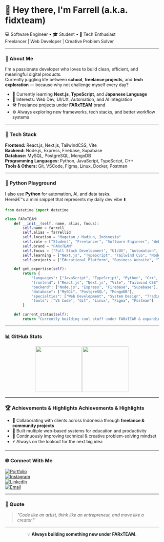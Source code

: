 # 👋 Hey there, I'm Farrell (a.k.a. fidxteam)

💻 Software Engineer • 🎓 Student • 🧠 Tech Enthusiast  
Freelancer | Web Developer | Creative Problem Solver 

---

### 🚀 About Me
I'm a passionate developer who loves to build clean, efficient, and meaningful digital products.  
Currently juggling life between **school**, **freelance projects**, and **tech exploration** — because why not challenge myself every day?


- 🌱 Currently learning **Next.js**, **TypeScript**, and **Japanese Language**
- 🧩 Interests: Web Dev, UI/UX, Automation, and AI Integration
- 🛠️ Freelance projects under **FARxTEAM** brand
- ⚙️ Always exploring new frameworks, tech stacks, and better workflow systems

---

### 🧰 Tech Stack
**Frontend:** React.js, Next.js, TailwindCSS, Vite  
**Backend:** Node.js, Express, Firebase, Supabase  
**Database:** MySQL, PostgreSQL, MongoDB  
**Programming Languages:** Python, JavaScript, TypeScript, C++  
**Tools & Others:** Git, VSCode, Figma, Linux, Docker, Postman  

---

### 🐍 Python Playground
I also use **Python** for automation, AI, and data tasks.  
Hereâ€™s a mini snippet that represents my daily dev vibe ⬇️

```python
from datetime import datetime

class FARxTEAM:
    def __init__(self, name, alias, focus):
        self.name = farrell
        self.alias = farrellid
        self.location = "Magetan / Madiun, Indonesia"
        self.role = ["Student", "Freelancer", "Software Engineer", "Web Developer"]
        self.brand = "FARxTEAM"
        self.focus = ["Full Stack Development", "UI/UX", "Automation", "Digital Product Design"]
        self.learning = ["Next.js", "TypeScript", "Tailwind CSS", "Node.js", "Trading Automation"]
        self.projects = ["Educational Platform", "Business Website", "Trading Bot", "Freelance Tools"]
    
    def get_expertise(self):
        return {
            "languages": ["JavaScript", "TypeScript", "Python", "C++", "PHP"],
            "frontend": ["React.js", "Next.js", "Vite", "Tailwind CSS"],
            "backend": ["Node.js", "Express", "Firebase", "Supabase"],
            "database": ["MySQL", "PostgreSQL", "MongoDB"],
            "specialties": ["Web Development", "System Design", "Trading Automation", "Freelance Workflow"],
            "tools": ["VS Code", "Git", "Linux", "Figma", "Postman"]
        }
    
    def current_status(self):
        return "Currently building cool stuff under FARxTEAM & expanding creative tech boundaries! ⚡"
```

---

### 📊 GitHub Stats
<p align="center">
  <img src="https://github-readme-stats.vercel.app/api?username=fidxteam&show_icons=true&theme=tokyonight" height="150"/>
  <img src="https://github-readme-stats.vercel.app/api/top-langs/?username=fidxteam&layout=compact&theme=tokyonight" height="150"/>
</p>

---

### 🏆 Achievements & Highlights Achievements & Highlights
- 💼 Collaborating with clients across Indonesia through **freelance & community projects**  
- 🎯 Built multiple web-based systems for education and productivity  
- 🧠 Continuously improving technical & creative problem-solving mindset  
- ⚡ Always on the lookout for the next big idea  

---

### 🌐 Connect With Me
[![Portfolio](https://img.shields.io/badge/Portfolio-000?style=for-the-badge&logo=vercel&logoColor=white)](https://farrellid-gacor.vercel.app)  
[![Instagram](https://img.shields.io/badge/@farrellatharr_-E4405F?style=for-the-badge&logo=instagram&logoColor=white)](https://instagram.com/farrellatharr_)  
[![LinkedIn](https://img.shields.io/badge/Farrell_Athar_R-blue?style=for-the-badge&logo=linkedin&logoColor=white)](#)  
[![Email](https://img.shields.io/badge/Email-Me-0078D4?style=for-the-badge&logo=gmail&logoColor=white)](mailto:dev.farrell@gmail.com)

---

### 💬 Quote
> *"Code like an artist, think like an entrepreneur, and move like a creator."*

---

<p align="center">
  💡 <b>Always building something new under FARxTEAM.</b>
</p>
